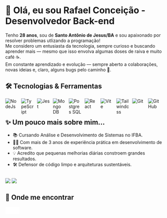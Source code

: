 # 👋 Olá, eu sou Rafael Conceição - Desenvolvedor Back-end
  Tenho **28 anos**, sou de **Santo Antônio de Jesus/BA** e sou apaixonado por resolver problemas utlizando a programação!
  <br/>
  Me considero um entusiasta da tecnologia, sempre curioso e buscando aprender mais — mesmo que isso envolva algumas doses de raiva e muito café ☕.
  <br/>
  Em constante aprendizado e evolução — sempre aberto a colaborações, novas ideias e, claro, alguns bugs pelo caminho 🐛.

  ## 🛠️ Tecnologias & Ferramentas
  <div>
    <img width="40px" loading="lazy" src="https://cdn.jsdelivr.net/gh/devicons/devicon@latest/icons/nodejs/nodejs-original-wordmark.svg" style="padding-right: 10px;" align="left" title = "NodeJs"/>
    <img width="40px" loading="lazy" src="https://cdn.jsdelivr.net/gh/devicons/devicon@latest/icons/typescript/typescript-original.svg" style="padding-right: 10px;" align="left" title = "TypeScript"/>
    <img width="40px" loading="lazy" src="https://cdn.jsdelivr.net/gh/devicons/devicon@latest/icons/jest/jest-plain.svg" style="padding-right: 10px;" align="left" title = "Jest"/>
        <img width="40px" loading="lazy" src="https://cdn.jsdelivr.net/gh/devicons/devicon@latest/icons/mongodb/mongodb-original.svg" style="padding-right: 10px;" align="left" title = "Mongo DB"/>
        <img width="40px" loading="lazy" src="https://cdn.jsdelivr.net/gh/devicons/devicon@latest/icons/postgresql/postgresql-original.svg" style="padding-right: 10px;" align="left" title = "Postgres SQL"/>
        <img width="40px" loading="lazy" src="https://cdn.jsdelivr.net/gh/devicons/devicon@latest/icons/react/react-original.svg" style="padding-right: 10px;" align="left" title ="React"/>
    <img width="40px" loading="lazy" src="https://cdn.jsdelivr.net/gh/devicons/devicon@latest/icons/vitejs/vitejs-original.svg" style="padding-right: 10px;" align="left" title ="Vite"/>
    <img width="40px" loading="lazy" src="https://cdn.jsdelivr.net/gh/devicons/devicon@latest/icons/tailwindcss/tailwindcss-original.svg" style="padding-right: 10px;" align="left" title ="Tailwindcss"/>
        <img width="40px" loading="lazy" src="https://cdn.jsdelivr.net/gh/devicons/devicon@latest/icons/git/git-original.svg" style="padding-right: 10px;" align="left" title ="Git"/>
            <img width="40px" loading="lazy" src="https://cdn.jsdelivr.net/gh/devicons/devicon@latest/icons/github/github-original.svg" style="padding-right: 10px;" align="left" title ="GitHub"/>
    <br/>
    <br/>
  </div>

## ✨ Um pouco mais sobre mim...

- 📚 Cursando Análise e Desenvolvimento de Sistemas no IFBA.
- 👨‍💻 Com mais de 3 anos de experiência prática em desenvolvimento de software.
- 💡 Acredito que pequenas melhorias diárias constroem grandes resultados.
- 🛠️ Defensor de código limpo e arquiteturas sustentáveis.

##

<p align="left">
  <img height="170em" src="https://github-readme-stats-eight-theta.vercel.app/api?username=Rafasantt&show_icons=true&theme=algolia&include_all_commits=true&count_private=true"/>
  <img height="170em" src="https://github-readme-stats-eight-theta.vercel.app/api/top-langs/?username=Rafasantt&layout=compact&langs_count=8&theme=algolia"/>
</p>


## 🔗 Onde me encontrar
<a href="https://www.instagram.com/rafaell.santt" target="_blank"><img align="left" alt="Instagram" width="22px" src="https://github.com/Aakarsh-B/trying-repos/blob/master/insta.svg" />
<a href="https://www.linkedin.com/in/rafael-concei%C3%A7%C3%A3o-0416861b1/" target="_blank"><img align="left" alt="LinkedIn" width="22px" src="https://github.com/Aakarsh-B/trying-repos/blob/master/linkedin.svg" />
  
